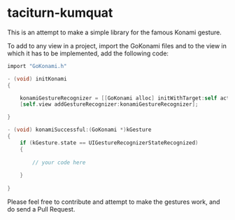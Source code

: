 # taciturn-kumquat

This is an attempt to make a simple library for the famous Konami gesture.

To add to any view in a project, import the GoKonami files and to the view in which it has to be implemented, add the following code:

```objective-c
import "GoKonami.h"

- (void) initKonami
{

	konamiGestureRecognizer = [[GoKonami alloc] initWithTarget:self action:@selector(konamiSuccessful:)];
    [self.view addGestureRecognizer:konamiGestureRecognizer];

}

- (void) konamiSuccessful:(GoKonami *)kGesture
{
	if (kGesture.state == UIGestureRecognizerStateRecognized)
    {
        
        // your code here
        
    }
    
}
```

Please feel free to contribute and attempt to make the gestures work, and do send a Pull Request.